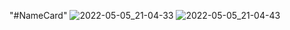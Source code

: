 "#NameCard" 
![2022-05-05_21-04-33](https://user-images.githubusercontent.com/78971107/166985451-cfbdddfb-37c1-4514-b9b8-f27cd1ff4671.png)
![2022-05-05_21-04-43](https://user-images.githubusercontent.com/78971107/166985456-3048fdc8-866b-480a-96ec-769c413c1439.png)

